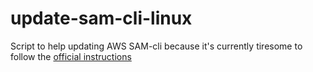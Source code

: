 # update-sam-cli-linux
Script to help updating AWS SAM-cli because it's currently tiresome to follow the [official instructions](https://docs.aws.amazon.com/serverless-application-model/latest/developerguide/manage-sam-cli-versions.html)
